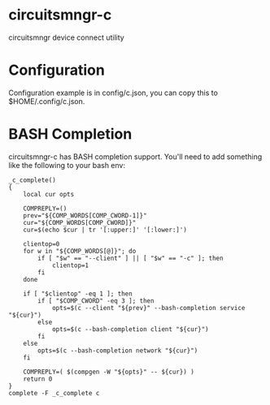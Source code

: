 # circuitsmngr-c
circuitsmngr device connect utility

# Configuration
Configuration example is in config/c.json, you can copy this to $HOME/.config/c.json.

# BASH Completion
circuitsmngr-c has BASH completion support.  You'll need to add something like the following to your bash env:
```shellscript
_c_complete()
{
    local cur opts

    COMPREPLY=()
    prev="${COMP_WORDS[COMP_CWORD-1]}"
    cur="${COMP_WORDS[COMP_CWORD]}"
    cur=$(echo $cur | tr '[:upper:]' '[:lower:]')

    clientop=0
    for w in "${COMP_WORDS[@]}"; do
        if [ "$w" == "--client" ] || [ "$w" == "-c" ]; then
            clientop=1
        fi
    done

    if [ "$clientop" -eq 1 ]; then
        if [ "$COMP_CWORD" -eq 3 ]; then
            opts=$(c --client "${prev}" --bash-completion service "${cur}")
        else
            opts=$(c --bash-completion client "${cur}")
        fi
    else
        opts=$(c --bash-completion network "${cur}")
    fi

    COMPREPLY=( $(compgen -W "${opts}" -- ${cur}) )
    return 0
}
complete -F _c_complete c
```

